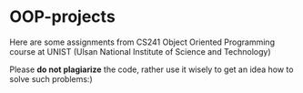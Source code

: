 # OOP-projects

Here are some assignments from CS241 Object Oriented Programming course at UNIST (Ulsan National Institute of Science and Technology)

Please **do not plagiarize** the code, rather use it wisely to get an idea how to solve such problems:)
